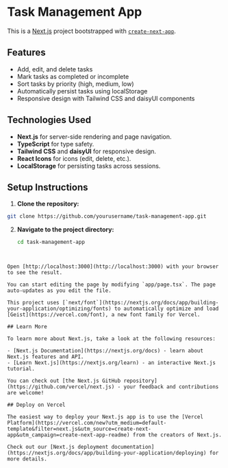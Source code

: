 # Task Management App

This is a [Next.js](https://nextjs.org) project bootstrapped with [`create-next-app`](https://nextjs.org/docs/app/api-reference/cli/create-next-app).

## Features

- Add, edit, and delete tasks
- Mark tasks as completed or incomplete
- Sort tasks by priority (high, medium, low)
- Automatically persist tasks using localStorage
- Responsive design with Tailwind CSS and daisyUI components

## Technologies Used

- **Next.js** for server-side rendering and page navigation.
- **TypeScript** for type safety.
- **Tailwind CSS** and **daisyUI** for responsive design.
- **React Icons** for icons (edit, delete, etc.).
- **LocalStorage** for persisting tasks across sessions.

## Setup Instructions

1. **Clone the repository:**
  ```bash
  git clone https://github.com/yourusername/task-management-app.git
  ```
2. **Navigate to the project directory:**
   ```bash
   cd task-management-app
  ```


Open [http://localhost:3000](http://localhost:3000) with your browser to see the result.

You can start editing the page by modifying `app/page.tsx`. The page auto-updates as you edit the file.

This project uses [`next/font`](https://nextjs.org/docs/app/building-your-application/optimizing/fonts) to automatically optimize and load [Geist](https://vercel.com/font), a new font family for Vercel.

## Learn More

To learn more about Next.js, take a look at the following resources:

- [Next.js Documentation](https://nextjs.org/docs) - learn about Next.js features and API.
- [Learn Next.js](https://nextjs.org/learn) - an interactive Next.js tutorial.

You can check out [the Next.js GitHub repository](https://github.com/vercel/next.js) - your feedback and contributions are welcome!

## Deploy on Vercel

The easiest way to deploy your Next.js app is to use the [Vercel Platform](https://vercel.com/new?utm_medium=default-template&filter=next.js&utm_source=create-next-app&utm_campaign=create-next-app-readme) from the creators of Next.js.

Check out our [Next.js deployment documentation](https://nextjs.org/docs/app/building-your-application/deploying) for more details.
